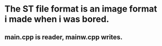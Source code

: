 # The ST file format is an image format i made when i was bored.

## main.cpp is reader, mainw.cpp writes.
